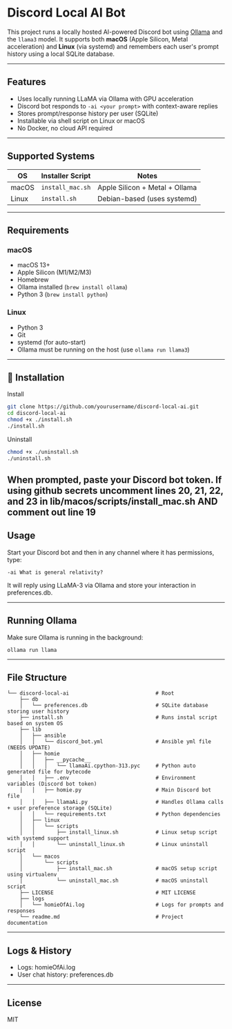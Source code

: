 # Discord Local AI Bot

This project runs a locally hosted AI-powered Discord bot using [Ollama](https://ollama.com/) and the `llama3` model. It supports both **macOS** (Apple Silicon, Metal acceleration) and **Linux** (via systemd) and remembers each user's prompt history using a local SQLite database.

---

## Features

- Uses locally running LLaMA via Ollama with GPU acceleration
- Discord bot responds to `-ai <your prompt>` with context-aware replies
- Stores prompt/response history per user (SQLite)
- Installable via shell script on Linux or macOS
- No Docker, no cloud API required

---

## Supported Systems

| OS       | Installer Script | Notes                         |
|----------|------------------|-------------------------------|
| macOS    | `install_mac.sh` | Apple Silicon + Metal + Ollama |
| Linux    | `install.sh`     | Debian-based (uses systemd)   |

---

## Requirements

### macOS
- macOS 13+
- Apple Silicon (M1/M2/M3)
- Homebrew
- Ollama installed (`brew install ollama`)
- Python 3 (`brew install python`)
  
### Linux
- Python 3
- Git
- systemd (for auto-start)
- Ollama must be running on the host (use `ollama run llama3`)

---

## 🔧 Installation

Install
```bash
git clone https://github.com/yourusername/discord-local-ai.git
cd discord-local-ai
chmod +x ./install.sh
./install.sh
```

Uninstall
```bash
chmod +x ./uninstall.sh
./uninstall.sh
```

When prompted, paste your Discord bot token.
If using github secrets uncomment lines 20, 21, 22, and 23 in lib/macos/scripts/install_mac.sh AND comment out line 19
---

## Usage

Start your Discord bot and then in any channel where it has permissions, type:
```
-ai What is general relativity?
```
It will reply using LLaMA-3 via Ollama and store your interaction in preferences.db.

---

## Running Ollama

Make sure Ollama is running in the background:
```
ollama run llama
```

---

## File Structure

```
└── discord-local-ai                            # Root
    ├── db
    │   └── preferences.db                      # SQLite database storing user history
    ├── install.sh                              # Runs instal script based on system OS  
    ├── lib
    │   ├── ansible
    │   │   └── discord_bot.yml                 # Ansible yml file (NEEDS UPDATE)
    │   ├── homie
    │   │   ├── __pycache__                     
    │   │   │   └── llamaAi.cpython-313.pyc     # Python auto generated file for bytecode
    │   │   ├── .env                            # Environment variables (Discord bot token)
    │   │   ├── homie.py                        # Main Discord bot file
    │   │   ├── llamaAi.py                      # Handles Ollama calls + user preference storage (SQLite)
    │   │   └── requirements.txt                # Python dependencies
    │   ├── linux
    │   │   └── scripts
    │   │       ├── install_linux.sh            # Linux setup script with systemd support
    │   │       └── uninstall_linux.sh          # Linux uninstall script
    │   └── macos
    │       └── scripts
    │           ├── install_mac.sh              # macOS setup script using virtualenv
    │           └── uninstall_mac.sh            # macOS uninstall script
    ├── LICENSE                                 # MIT LICENSE
    ├── logs
    │   └── homieOfAi.log                       # Logs for prompts and responses
    └── readme.md                               # Project documentation
```

---

## Logs & History
* Logs: homieOfAi.log
* User chat history: preferences.db

---

## License

MIT